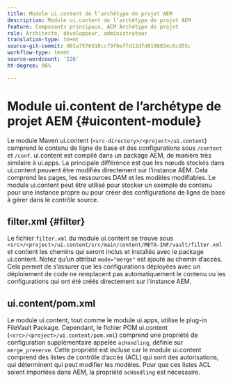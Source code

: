 ```yaml
---
title: Module ui.content de l’archétype de projet AEM
description: Module ui.content de l’archétype de projet AEM
feature: Composants principaux, AEM Archétype de projet
role: Architecte, développeur, administrateur
translation-type: tm+mt
source-git-commit: d01a7576518ccf9f0effd12dfd8198854c6cd55c
workflow-type: tm+mt
source-wordcount: '226'
ht-degree: 96%

---
```



# Module ui.content de l’archétype de projet AEM {#uicontent-module}

Le module Maven ui.content (`<src-directory>/<project>/ui.content`) comprend le contenu de ligne de base et des configurations sous `/content` et `/conf`. ui.content est compilé dans un package AEM, de manière très similaire à ui.apps. La principale différence est que les nœuds stockés dans ui.content peuvent être modifiés directement sur l’instance AEM. Cela comprend les pages, les ressources DAM et les modèles modifiables. Le module ui.content peut être utilisé pour stocker un exemple de contenu pour une instance propre ou pour créer des configurations de ligne de base à gérer dans le contrôle source.

## filter.xml {#filter}

Le fichier `filter.xml` du module ui.content se trouve sous `<src>/<project>/ui.content/src/main/content/META-INF/vault/filter.xml` et contient les chemins qui seront inclus et installés avec le package ui.content. Notez qu’un attribut `mode="merge"` est ajouté au chemin d’accès. Cela permet de s’assurer que les configurations déployées avec un déploiement de code ne remplacent pas automatiquement le contenu ou les configurations qui ont été créés directement sur l’instance AEM.

## ui.content/pom.xml

Le module ui.content, tout comme le module ui.apps, utilise le plug-in FileVault Package. Cependant, le fichier POM ui.content (`<src>/<project>/ui.content/pom.xml`) comprend une propriété de configuration supplémentaire appelée `acHandling`, définie sur `merge_preserve`. Cette propriété est incluse car le module ui.content comprend des listes de contrôle d’accès (ACL) qui sont des autorisations, qui déterminent qui peut modifier les modèles. Pour que ces listes ACL soient importées dans AEM, la propriété `acHandling` est nécessaire.
